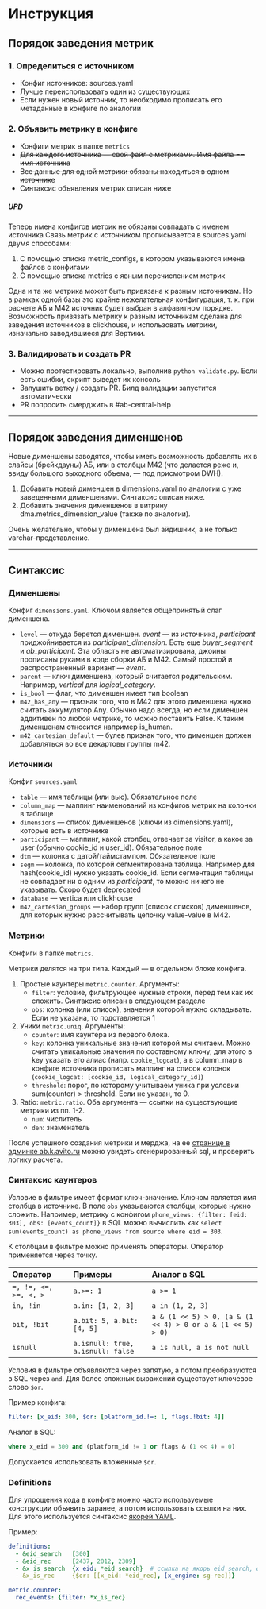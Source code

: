# Инструкция

## Порядок заведения метрик
### 1. Определиться с источником

- Конфиг источников: sources.yaml
- Лучше переиспользовать один из существующих
- Если нужен новый источник, то необходимо прописать его метаданные в конфиге по аналогии

### 2. Объявить метрику в конфиге

- Конфиги метрик в папке `metrics`
- ~~Для каждого источника — свой файл с метриками. Имя файла == имя источника~~
- ~~Все данные для одной метрики обязаны находиться в одном источнике~~
- Синтаксис объявления метрик описан ниже

##### UPD
Теперь имена конфигов метрик не обязаны совпадать с именем источника
Связь метрик с источником прописывается в sources.yaml двумя способами:
1. С помощью списка metric_configs, в котором указываются имена файлов с конфигами
2. С помощью списка metrics с явным перечислением метрик

Одна и та же метрика может быть привязана к разным источникам.
Но в рамках одной базы это крайне нежелательная конфигурация, т. к. при расчете АБ и M42
источник будет выбран в алфавитном порядке.
Возможность привязать метрику к разным источникам сделана для заведения источников в clickhouse,
и использовать метрики, изначально заводившиеся для Вертики.

### 3. Валидировать и создать PR
- Можно протестировать локально, выполнив `python validate.py`. Если есть ошибки, скрипт выведет их консоль
- Запушить ветку / создать PR. Билд валидации запустится автоматически
- PR попросить смерджить в #ab-central-help
------

## Порядок заведения дименшенов

Новые дименшены заводятся, чтобы иметь возможность добавлять их в слайсы (брейкдауны) АБ,
или в столбцы M42 (что делается реже и, ввиду большого выходного объема, — под присмотром DWH).

1. Добавить новый дименшен в dimensions.yaml по аналогии с уже заведенными дименшенами. Синтаксис описан ниже.
2. Добавить значения дименшенов в витрину dma.metrics_dimension_value (также по аналогии).

Очень желательно, чтобы у дименшена был айдишник, а не только varchar-представление.

------
## Синтаксис

### Дименшены
Конфиг `dimensions.yaml`. Ключом является общепринятый слаг дименшена.
- `level` — откуда берется дименшен. _event_ — из источника, _participant_ приджойнивается из _participant_dimension_.
  Есть еще _buyer_segment_ и _ab_participant_. Эта область не автоматизирована, джоины прописаны руками в коде сборки АБ и M42.
  Самый простой и распространенный вариант — _event_.
- `parent` — ключ дименшена, который считается родительским. Например, _vertical_ для _logical_category_.
- `is_bool` — флаг, что дименшен имеет тип boolean 
- `m42_has_any` — признак того, что в M42 для этого дименшена нужно считать аккумулятор Any. Обычно надо всегда,
  но если дименшен аддитивен по любой метрике, то можно поставить False. К таким дименшенам относится например is_human. 
- `m42_cartesian_default` — булев признак того, что дименшен должен добавляться во все декартовы группы m42.

### Источники
Конфиг `sources.yaml`
- `table` — имя таблицы (или вью). Обязательное поле
- `column_map` — маппинг наименований из конфигов метрик на колонки в таблице  
- `dimensions` — список дименшенов (ключи из dimensions.yaml), которые есть в источнике
- `participant` — маппинг, какой столбец отвечает за visitor, а какое за user (обычно cookie_id и user_id). Обязательное поле
- `dtm` — колонка с датой/таймстампом. Обязательное поле
- `segm` — колонка, по которой сегментирована таблица. Например для hash(cookie_id) нужно указать cookie_id. 
  Если сегментация таблицы не совпадает ни с одним из _participant_, то можно ничего не указывать. Скоро будет deprecated
- `database` — vertica или clickhouse
- `m42_cartesian_groups` — набор групп (список списков) дименшенов, для которых нужно рассчитывать цепочку value-value в M42.


### Метрики
Конфиги в папке `metrics`.

Метрики делятся на три типа. Каждый — в отдельном блоке конфига.
1. Простые каунтеры `metric.counter`. Аргументы:
    - `filter`: условие, фильтрующее нужные строки, перед тем как их сложить. Синтаксис описан в следующем разделе
    - `obs`: колонка (или список), значения которой нужно складывать. Если не указана, то подставляется 1
2. Уники `metric.uniq`. Аргументы:
    - `counter`: имя каунтера из первого блока.
    - `key`: колонка уникальные значения которой мы считаем. Можно считать уникальные значения по составному ключу,
      для этого в key указать его алиас (напр. `cookie_logcat`), а в column_map в конфиге источника прописать маппинг
      на список колонок (`cookie_logcat: [cookie_id, logical_category_id]`)
    - `threshold`: порог, по которому учитываем уника при условии sum(counter) > threshold. Если не указан, то 0.
3. Ratio: `metric.ratio`. Оба аргумента — ссылки на существующие метрики из пп. 1-2.
    - `num`: числитель
    - `den`: знаменатель

После успешного создания метрики и мерджа, на ее [странице в админке ab.k.avito.ru](https://ab.k.avito.ru/metrics?metric=buyers_canonical)
можно увидеть сгенерированный sql, и проверить логику расчета.

### Синтаксис каунтеров
Условие в фильтре имеет формат ключ-значение. Ключом является имя столбца в источнике. В поле `obs` указываются столбцы, которые нужно сложить. Например, метрику с конфигом
`phone_views: {filter: [eid: 303], obs: [events_count]}` в SQL можно вычислить как `select sum(events_count) as phone_views from source where eid = 303`.

К столбцам в фильтре можно применять операторы. Оператор применяется через точку.

|Оператор|Примеры|Аналог в SQL|
|:---|:----|:----|
|`=, !=, <=, >=, <, >` |`a.>=: 1`|`a >= 1`|
|`in, !in`|`a.in: [1, 2, 3]`|`a in (1, 2, 3)`|
|`bit, !bit`|`a.bit: 5, a.bit: [4, 5]`|`a & (1 << 5) > 0, (a & (1 << 4) > 0 or a & (1 << 5) > 0)`|
|`isnull`|`a.isnull: true, a.isnull: false`|`a is null, a is not null`|

Условия в фильтре объявляются через запятую, а потом преобразуются в SQL через `and`. Для более сложных выражений существует ключевое слово `$or`.

Пример конфига:
```yaml
filter: [x_eid: 300, $or: [platform_id.!=: 1, flags.!bit: 4]]
```
Аналог в SQL:
```sql
where x_eid = 300 and (platform_id != 1 or flags & (1 << 4) = 0)
```

Допускается использовать вложенные `$or`.


### Definitions
Для упрощения кода в конфиге можно часто используемые конструкции объявить заранее, а потом использовать ссылки на них. Для этого используется синтаксис [якорей YAML](https://support.atlassian.com/bitbucket-cloud/docs/yaml-anchors/).

Пример:
```yaml
definitions:
  - &eid_search   [300]
  - &eid_rec      [2437, 2012, 2309]
  - &x_is_search  {x_eid: *eid_search}  # ссылка на якорь eid_search, объявленный в первой строке
  - &x_is_rec     {$or: [[x_eid: *eid_rec], [x_engine: sg-rec]]}

metric.counter:
  rec_events: {filter: *x_is_rec}
```
